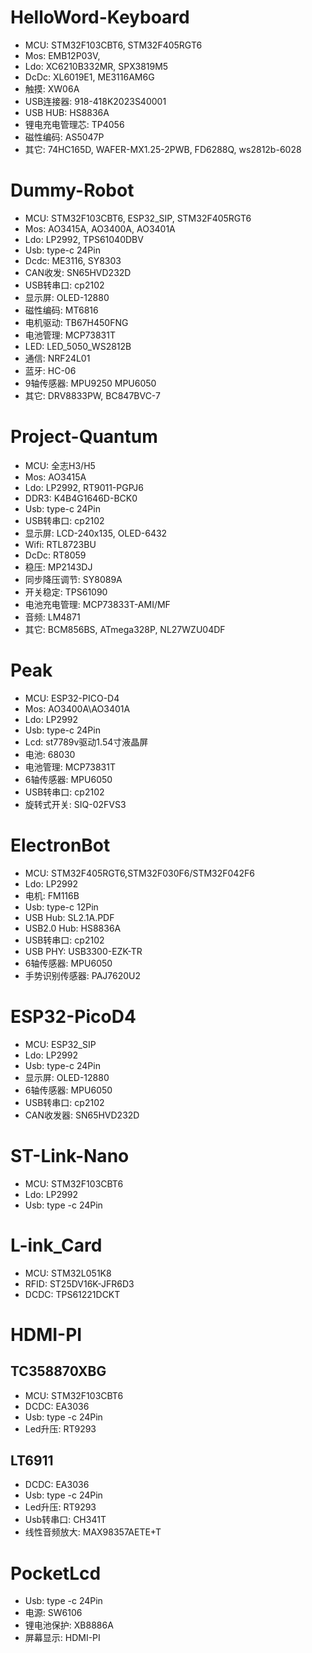# HelloWord-Keyboard

- MCU: STM32F103CBT6, STM32F405RGT6
- Mos: EMB12P03V,
- Ldo: XC6210B332MR, SPX3819M5
- DcDc: XL6019E1, ME3116AM6G
- 触摸: XW06A
- USB连接器: 918-418K2023S40001
- USB HUB: HS8836A
- 锂电充电管理芯: TP4056
- 磁性编码: AS5047P
- 其它: 74HC165D, WAFER-MX1.25-2PWB, FD6288Q, ws2812b-6028

# Dummy-Robot

- MCU: STM32F103CBT6, ESP32_SIP, STM32F405RGT6
- Mos: AO3415A, AO3400A, AO3401A
- Ldo: LP2992, TPS61040DBV
- Usb: type-c 24Pin
- Dcdc: ME3116, SY8303
- CAN收发: SN65HVD232D
- USB转串口: cp2102
- 显示屏: OLED-12880
- 磁性编码: MT6816
- 电机驱动: TB67H450FNG
- 电池管理: MCP73831T
- LED: LED_5050_WS2812B
- 通信: NRF24L01
- 蓝牙: HC-06
- 9轴传感器: MPU9250 MPU6050
- 其它: DRV8833PW, BC847BVC-7

# Project-Quantum

- MCU: 全志H3/H5
- Mos: AO3415A
- Ldo: LP2992, RT9011-PGPJ6
- DDR3: K4B4G1646D-BCK0
- Usb: type-c 24Pin
- USB转串口: cp2102
- 显示屏: LCD-240x135, OLED-6432
- Wifi: RTL8723BU
- DcDc: RT8059
- 稳压: MP2143DJ
- 同步降压调节: SY8089A
- 开关稳定: TPS61090
- 电池充电管理: MCP73833T-AMI/MF
- 音频: LM4871
- 其它: BCM856BS, ATmega328P, NL27WZU04DF

# Peak

- MCU: ESP32-PICO-D4
- Mos: AO3400A\AO3401A
- Ldo: LP2992
- Usb: type-c 24Pin
- Lcd: st7789v驱动1.54寸液晶屏
- 电池: 68030
- 电池管理: MCP73831T
- 6轴传感器: MPU6050
- USB转串口: cp2102
- 旋转式开关: SIQ-02FVS3

# ElectronBot

- MCU: STM32F405RGT6,STM32F030F6/STM32F042F6
- Ldo: LP2992
- 电机: FM116B
- Usb: type-c 12Pin
- USB Hub: SL2.1A.PDF
- USB2.0 Hub: HS8836A
- USB转串口: cp2102
- USB PHY: USB3300-EZK-TR
- 6轴传感器: MPU6050
- 手势识别传感器: PAJ7620U2

# ESP32-PicoD4

- MCU: ESP32_SIP
- Ldo: LP2992
- Usb: type-c 24Pin
- 显示屏: OLED-12880
- 6轴传感器: MPU6050
- USB转串口: cp2102
- CAN收发器: SN65HVD232D

# ST-Link-Nano

- MCU: STM32F103CBT6
- Ldo: LP2992
- Usb: type -c 24Pin

# L-ink_Card

- MCU: STM32L051K8
- RFID: ST25DV16K-JFR6D3
- DCDC: TPS61221DCKT

# HDMI-PI

## TC358870XBG

- MCU: STM32F103CBT6
- DCDC: EA3036
- Usb: type -c 24Pin
- Led升压: RT9293

## LT6911

- DCDC: EA3036
- Usb: type -c 24Pin
- Led升压: RT9293
- Usb转串口: CH341T
- 线性音频放大: MAX98357AETE+T

# PocketLcd

- Usb: type -c 24Pin
- 电源: SW6106
- 锂电池保护: XB8886A
- 屏幕显示: HDMI-PI 